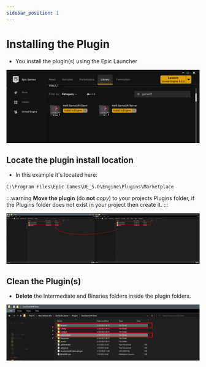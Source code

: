 ```yaml
---
sidebar_position: 1
---
```


# Installing the Plugin 
- You install the plugin(s) using the Epic Launcher

![Image](../../../static/img/installing/1.png)

## Locate the plugin install location
- In this example it's located here:
```
C:\Program Files\Epic Games\UE_5.0\Engine\Plugins\Marketplace
```

:::warning
**Move the plugin** (do **not** *copy*) to your projects Plugins folder, if the Plugins folder does not exist in your project then create it.
:::

![Image](../../../static/img/installing/2.png)


## Clean the Plugin(s)
- **Delete** the Intermediate and Binaries folders inside the plugin folders.

![Image](../../../static/img/installing/3.png)

